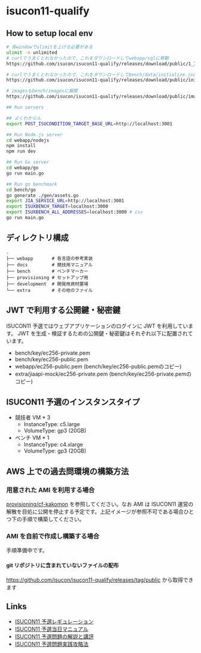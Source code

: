 # isucon11-qualify

## How to setup local env

```sh
# 各windowでulimitを上げる必要がある
ulimit -n unlimited
# curlでうまくとれなかったので、これをダウンロードしてwebapp/sqlに移動
https://github.com/isucon/isucon11-qualify/releases/download/public/1_InitData.sql

# curlでうまくとれなかったので、これをダウンロードしてbench/data/initialize.jsonに移動
https://github.com/isucon/isucon11-qualify/releases/download/public/initialize.json

# imagesもbench/imagesに展開
https://github.com/isucon/isucon11-qualify/releases/download/public/images.tgz

## Run servers

## よくわからん
export POST_ISUCONDITION_TARGET_BASE_URL=http://localhost:3001

## Run Node.js server
cd webapp/nodejs
npm install
npm run dev

## Run Go server
cd webapp/go
go run main.go

## Run go benchmark
cd bench/go
go generate ./gen/assets.go 
export JIA_SERVICE_URL=http://localhost:3001
export ISUXBENCH_TARGET=localhost:3000
export ISUXBENCH_ALL_ADDRESSES=localhost:3000 # csv
go run main.go
```

## ディレクトリ構成

```
.
├── webapp       # 各言語の参考実装
├── docs         # 競技用マニュアル
├── bench        # ベンチマーカー
├── provisioning # セットアップ用
├── development  # 開発用資材置場
└── extra        # その他のファイル
```

## JWT で利用する公開鍵・秘密鍵

ISUCON11 予選ではウェブアプリケーションのログインに JWT を利用しています。
JWT を生成・検証するための公開鍵・秘密鍵はそれぞれ以下に配置されています。

* bench/key/ec256-private.pem
* bench/key/ec256-public.pem
* webapp/ec256-public.pem (bench/key/ec256-public.pemのコピー)
* extra/jiaapi-mock/ec256-private.pem (bench/key/ec256-private.pemのコピー)

## ISUCON11 予選のインスタンスタイプ

* 競技者 VM * 3
    * InstanceType: c5.large
    * VolumeType: gp3 (20GB)
* ベンチ VM * 1
    * InstanceType: c4.xlarge
    * VolumeType: gp3 (20GB)

## AWS 上での過去問環境の構築方法

### 用意された AMI を利用する場合

[provisioning/cf-kakomon](./provisioning/cf-kakomon) を参照してください。なお AMI は ISUCON11 運営の解散を目処に公開を停止する予定です。上記イメージが参照不可である場合ひとつ下の手順で構築してください。

### AMI を自前で作成し構築する場合

手順準備中です。

#### git リポジトリに含まれていないファイルの配布

https://github.com/isucon/isucon11-qualify/releases/tag/public から取得できます

## Links

- [ISUCON11 予選レギュレーション](https://isucon.net/archives/55854734.html)
- [ISUCON11 予選当日マニュアル](./docs/manual.md)
- [ISUCON11 予選問題の解説と講評](https://isucon.net/archives/56044867.html)
- [ISUCON11 予選問題実践攻略法](https://isucon.net/archives/56082639.html)
